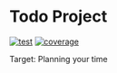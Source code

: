 # Todo Project

[![test](https://github.com/sbx0/todo/actions/workflows/build.yml/badge.svg)](https://github.com/sbx0/todo/actions/workflows/build.yml)
[![coverage](https://img.shields.io/badge/coverage-53%25-red.svg)](https://todo-code-coverage.sbx0.cn/)

Target: Planning your time
